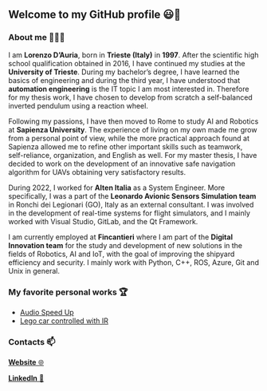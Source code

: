## Welcome to my GitHub profile 😃👋

### About me 👨🏻‍💻

I am **Lorenzo D’Auria**, born in **Trieste (Italy)** in **1997**. After the scientific high school qualification obtained in 2016, I have continued my studies at the **University of Trieste**. During my bachelor’s degree, I have learned the basics of engineering and during the third year, I have understood that **automation engineering** is the IT topic I am most interested in. Therefore for my thesis work, I have chosen to develop from scratch a self-balanced inverted pendulum using a reaction wheel.

Following my passions, I have then moved to Rome to study AI and Robotics at **Sapienza University**. The experience of living on my own made me grow from a personal point of view, while the more practical approach found at Sapienza allowed me to refine other important skills such as teamwork, self-reliance, organization, and English as well. For my master thesis, I have decided to work on the development of an innovative safe navigation algorithm for UAVs obtaining very satisfactory results.

During 2022, I worked for **Alten Italia** as a System Engineer. More specifically, I was a part of the **Leonardo Avionic Sensors Simulation team** in Ronchi dei Legionari (GO), Italy as an external consultant. I was involved in the development of real-time systems for flight simulators, and I mainly worked with Visual Studio, GitLab, and the Qt Framework.

I am currently employed at **Fincantieri** where I am part of the **Digital Innovation team** for the study and development of new solutions in the fields of Robotics, AI and IoT, with the goal of improving the shipyard efficiency and security. I mainly work with Python, C++, ROS, Azure, Git and Unix in general.

### My favorite personal works 🏆

- [Audio Speed Up](https://github.com/lodauria/AudioSpeedUp)
- [Lego car controlled with IR](https://github.com/lodauria/IRCar_Lego_Arduino)

### Contacts 📫

[**Website** 🌐](https://lodauria.github.io)

[**LinkedIn** 👔](https://www.linkedin.com/in/lorenzodauria/)
